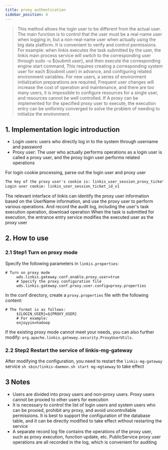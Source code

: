 ```yaml
---
title: proxy authentication
sidebar_position: 4
---
```



> This method allows the login user to be different from the actual user. The main function is to control that the user must be a real-name user when logging in, but a non-real-name user when actually using the big data platform. It is convenient to verify and control permissions.
> For example: when linkis executes the task submitted by the user, the linkis main process service will switch to the corresponding user through sudo -u ${submit user}, and then execute the corresponding engine start command,
> This requires creating a corresponding system user for each ${submit user} in advance, and configuring related environment variables. For new users, a series of environment initialization preparations are required,
> Frequent user changes will increase the cost of operation and maintenance, and there are too many users, it is impossible to configure resources for a single user, and resources cannot be well controlled. If A proxy can be implemented for the specified proxy user to execute, the execution entry can be uniformly converged to solve the problem of needing to initialize the environment.

## 1. Implementation logic introduction


- Login users: users who directly log in to the system through username and password
- Proxy user: The user who actually performs operations as a login user is called a proxy user, and the proxy login user performs related operations

For login cookie processing, parse out the login user and proxy user

```html
The key of the proxy user's cookie is: linkis_user_session_proxy_ticket_id_v1
Login user cookie: linkis_user_session_ticket_id_v1

```
The relevant interface of linkis can identify the proxy user information based on the UserName information, and use the proxy user to perform various operations. And record the audit log, including the user's task execution operation, download operation
When the task is submitted for execution, the entrance entry service modifies the executed user as the proxy user

## 2. How to use

### 2.1 Step1 Turn on proxy mode
Specify the following parameters in `linkis.properties`:
```shell script
# Turn on proxy mode
     wds.linkis.gateway.conf.enable.proxy.user=true
     # Specify the proxy configuration file
     wds.linkis.gateway.conf.proxy.user.config=proxy.properties
```

    
In the conf directory, create a `proxy.properties` file with the following content:
```shell script
# The format is as follows:
     ${LOGIN_USER}=${PROXY_USER}
     # For example:
     enjoyyin=hadoop
```
If the existing proxy mode cannot meet your needs, you can also further modify: `org.apache.linkis.gateway.security.ProxyUserUtils`.

### 2.2 Step2 Restart the service of linkis-mg-gateway

After modifying the configuration, you need to restart the `linkis-mg-gateway` service `sh sbin/linkis-daemon.sh start mg-mgtaeway` to take effect

## 3 Notes

- Users are divided into proxy users and non-proxy users. Proxy users cannot be proxied to other users for execution
- It is necessary to control the list of login users and system users who can be proxied, prohibit any proxy, and avoid uncontrollable permissions. It is best to support the configuration of the database table, and it can be directly modified to take effect without restarting the service
- A separate record log file contains the operations of the proxy user, such as proxy execution, function update, etc. PublicService proxy user operations are all recorded in the log, which is convenient for auditing